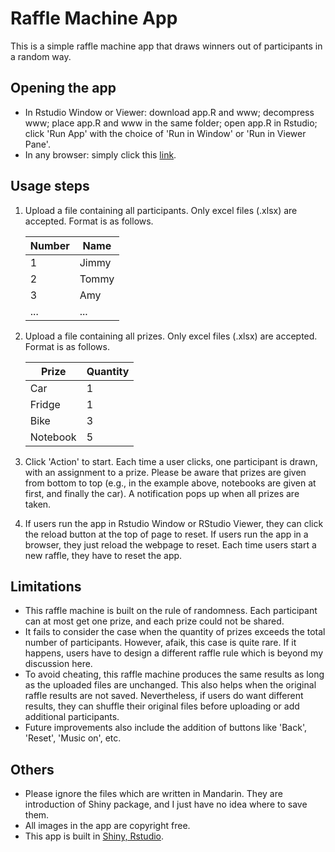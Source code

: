 # Raffle Machine App
This is a simple raffle machine app that draws winners out of participants in a random way.

## Opening the app
- In Rstudio Window or Viewer: download app.R and www; decompress www; place app.R and www in the same folder; open app.R in Rstudio; click 'Run App' with the choice of 'Run in Window' or 'Run in Viewer Pane'.
- In any browser: simply click this [link](https://ccfang2.shinyapps.io/RaffleMachine/).

## Usage steps
1. Upload a file containing all participants. Only excel files (.xlsx) are accepted. Format is as follows.

     Number | Name 
     ---|---
     1  | Jimmy
     2  | Tommy
     3  | Amy
     ... | ...
     
2. Upload a file containing all prizes. Only excel files (.xlsx) are accepted. Format is as follows.

     Prize    | Quantity
     ---      | ---
     Car	    | 1
     Fridge   | 1
     Bike	    | 3
     Notebook |	5

3. Click 'Action' to start. Each time a user clicks, one participant is drawn, with an assignment to a prize. Please be aware that prizes are given from bottom to top (e.g., in the example above, notebooks are given at first, and finally the car). A notification pops up when all prizes are taken.

4. If users run the app in Rstudio Window or RStudio Viewer, they can click the reload button at the top of page to reset. If users run the app in a browser, they just reload the webpage to reset. Each time users start a new raffle, they have to reset the app.

## Limitations
- This raffle machine is built on the rule of randomness. Each participant can at most get one prize, and each prize could not be shared. 
- It fails to consider the case when the quantity of prizes exceeds the total number of participants. However, afaik, this case is quite rare. If it happens, users have to design a different raffle rule which is beyond my discussion here.
- To avoid cheating, this raffle machine produces the same results as long as the uploaded files are unchanged. This also helps when the original raffle results are not saved. Nevertheless, if users do want different results, they can shuffle their original files before uploading or add additional participants.
- Future improvements also include the addition of buttons like 'Back', 'Reset', 'Music on', etc.

## Others
- Please ignore the files which are written in Mandarin. They are introduction of Shiny package, and I just have no idea where to save them. 
- All images in the app are copyright free.
- This app is built in [Shiny, Rstudio](https://shiny.rstudio.com).


